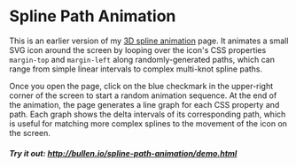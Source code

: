 # Spline Path Animation

This is an earlier version of my [3D spline animation](https://github.com/mattbullen/3D-spline-animation) page. It animates a small SVG icon around the screen by looping over the icon's CSS properties `margin-top` and `margin-left` along randomly-generated paths, which can range from simple linear intervals to complex multi-knot spline paths.

Once you open the page, click on the blue checkmark in the upper-right corner of the screen to start a random animation sequence. At the end of the animation, the page generates a line graph for each CSS property and path. Each graph shows the delta intervals of its corresponding path, which is useful for matching more complex splines to the movement of the icon on the screen.

##### Try it out: http://bullen.io/spline-path-animation/demo.html
